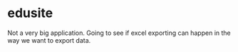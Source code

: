 edusite
=======
Not a very big application. Going to see if excel exporting can happen in the way we want to export data.
